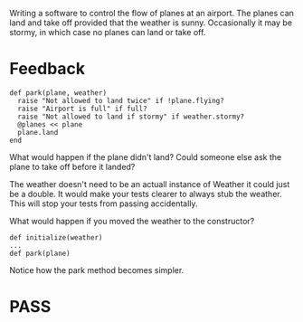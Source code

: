 Writing a software to control the flow of planes at an airport. The planes can land and take off provided that the weather is sunny. Occasionally it may be stormy, in which case no planes can land or take off.

# Feedback

```
def park(plane, weather)
  raise "Not allowed to land twice" if !plane.flying?
  raise "Airport is full" if full?
  raise "Not allowed to land if stormy" if weather.stormy?
  @planes << plane
  plane.land
end
```

What would happen if the plane didn't land? Could someone else ask the plane to take off before it landed?

The weather doesn't need to be an actuall instance of Weather it could just be a double. It would make your tests clearer to always stub the weather. This will stop your tests from passing accidentally.

What would happen if you moved the weather to the constructor?

```
def initialize(weather)
...
def park(plane)

```

Notice how the park method becomes simpler.

# PASS

